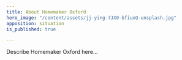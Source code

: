 ```yaml
---
title: About Homemaker Oxford
hero_image: "/content/assets/jj-ying-7JX0-bfiuxQ-unsplash.jpg"
apposition: situation
is_published: true

---
```

Describe Homemaker Oxford here...
